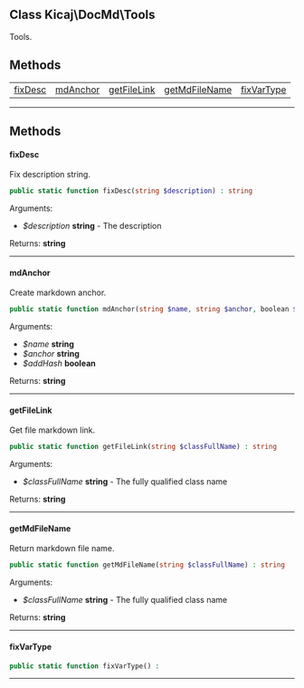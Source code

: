 ## Class Kicaj\DocMd\Tools
Tools.

## Methods

|                              |                              |                              |                              |                              |
| ---------------------------- | ---------------------------- | ---------------------------- | ---------------------------- | ---------------------------- |
     [fixDesc](#fixdesc)      |    [mdAnchor](#mdanchor)     | [getFileLink](#getfilelink)  |[getMdFileName](#getmdfilename)|  [fixVarType](#fixvartype)   |

-------
## Methods
#### fixDesc
Fix description string.
```php
public static function fixDesc(string $description) : string
```
Arguments:
- _$description_ **string** - The description

Returns: **string**

-------
#### mdAnchor
Create markdown anchor.
```php
public static function mdAnchor(string $name, string $anchor, boolean $addHash) : string
```
Arguments:
- _$name_ **string**
- _$anchor_ **string**
- _$addHash_ **boolean**

Returns: **string**

-------
#### getFileLink
Get file markdown link.
```php
public static function getFileLink(string $classFullName) : string
```
Arguments:
- _$classFullName_ **string** - The fully qualified class name

Returns: **string**

-------
#### getMdFileName
Return markdown file name.
```php
public static function getMdFileName(string $classFullName) : string
```
Arguments:
- _$classFullName_ **string** - The fully qualified class name

Returns: **string**

-------
#### fixVarType

```php
public static function fixVarType() : 
```

-------
